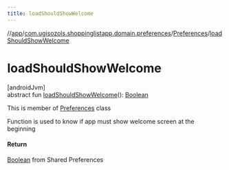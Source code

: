 ```yaml
---
title: loadShouldShowWelcome
---
```

//[app](../../../index.html)/[com.ugisozols.shoppinglistapp.domain.preferences](../index.html)/[Preferences](index.html)/[loadShouldShowWelcome](load-should-show-welcome.html)



# loadShouldShowWelcome



[androidJvm]\
abstract fun [loadShouldShowWelcome](load-should-show-welcome.html)(): [Boolean](https://kotlinlang.org/api/latest/jvm/stdlib/kotlin/-boolean/index.html)



This is member of [Preferences](index.html) class



Function is used to know if app must show welcome screen at the beginning



#### Return



[Boolean](https://kotlinlang.org/api/latest/jvm/stdlib/kotlin/-boolean/index.html) from Shared Preferences




